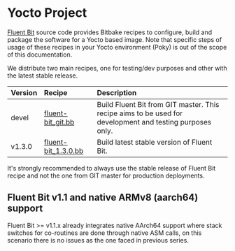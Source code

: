 # Yocto Project

[Fluent Bit](https://fluentbit.io) source code provides Bitbake recipes to configure, build and package the software for a Yocto based image. Note that specific steps of usage of these recipes in your Yocto environment \(Poky\) is out of the scope of this documentation.

We distribute two main recipes, one for testing/dev purposes and other with the latest stable release.

| Version | Recipe | Description |
| :--- | :--- | :--- |
| devel | [fluent-bit\_git.bb](https://github.com/fluent/fluent-bit/blob/master/fluent-bit_git.bb) | Build Fluent Bit from GIT master. This recipe aims to be used for development and testing purposes only. |
| v1.3.0 | [fluent-bit\_1.3.0.bb](https://github.com/fluent/fluent-bit/blob/1.3/fluent-bit_1.3.0.bb) | Build latest stable version of Fluent Bit. |

It's strongly recommended to always use the stable release of Fluent Bit recipe and not the one from GIT master for production deployments.

## Fluent Bit v1.1 and native ARMv8 \(aarch64\) support

Fluent Bit &gt;= v1.1.x already integrates native AArch64 support where stack switches for co-routines are done through native ASM calls, on this scenario there is no issues as the one faced in previous series.
